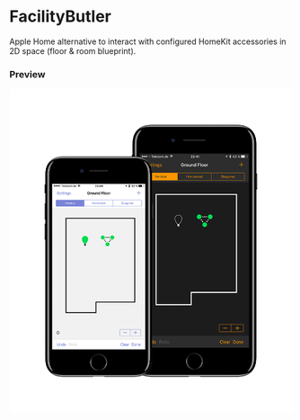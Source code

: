 # FacilityButler
Apple Home alternative to interact with configured HomeKit accessories in 2D space (floor &amp; room blueprint).

### Preview
![FacilityButler](https://github.com/niksauer/FacilityButler/blob/master/Docs/dark-light-theme-iPhones-vertical.png)

